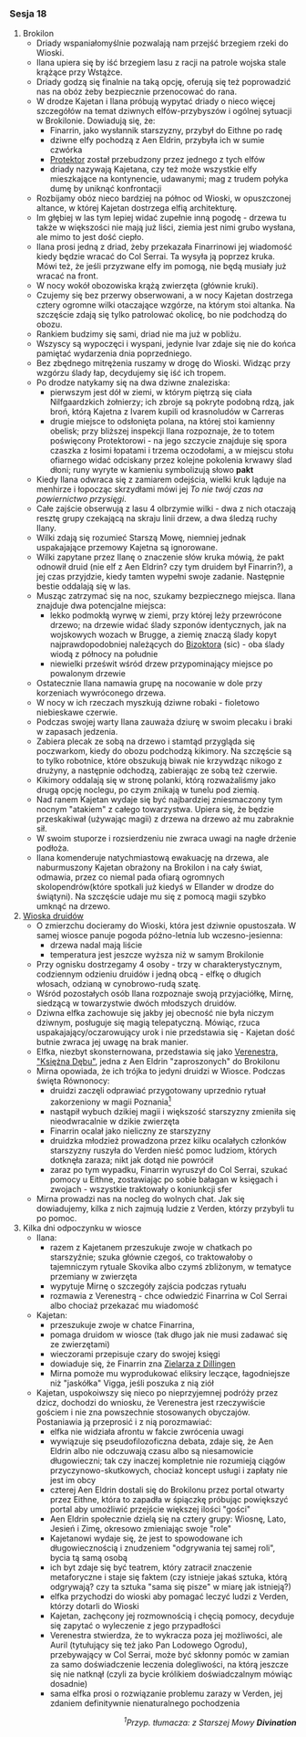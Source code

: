 ### Sesja 18
1. Brokilon
    - Driady wspaniałomyślnie pozwalają nam przejść brzegiem rzeki do Wioski. 
    - Ilana upiera się by iść brzegiem lasu z racji na patrole wojska stale krążące przy Wstążce. 
    - Driady godzą się finalnie na taką opcję, oferują się też poprowadzić nas na obóz żeby bezpiecznie przenocować do rana. 
    - W drodze Kajetan i Ilana próbują wypytać driady o nieco więcej szczegółów na temat dziwnych elfów-przybyszów i ogólnej sytuacji w Brokilonie. Dowiadują się, że:
        - Finarrin, jako wysłannik starszyzny, przybył do Eithne po radę
        - dziwne elfy pochodzą z Aen Eldrin, przybyła ich w sumie czwórka
        - [Protektor](Bizoktor) został przebudzony przez jednego z tych elfów
        - driady nazywają Kajetana, czy też może wszystkie elfy mieszkające na kontynencie, udawanymi; mag z trudem połyka dumę by uniknąć konfrontacji
    - Rozbijamy obóz nieco bardziej na północ od Wioski, w opuszczonej altance, w której Kajetan dostrzega elfią architekturę. 
    - Im głębiej w las tym lepiej widać zupełnie inną pogodę - drzewa tu także w większości nie mają już liści, ziemia jest nimi grubo wysłana, ale mimo to jest dość ciepło.
    - Ilana prosi jedną z driad, żeby przekazała Finarrinowi jej wiadomość kiedy będzie wracać do Col Serrai. Ta wysyła ją poprzez kruka. Mówi też, że jeśli przyzwane elfy im pomogą, nie będą musiały już wracać na front.
    - W nocy wokół obozowiska krążą zwierzęta (głównie kruki). 
    - Czujemy się bez przerwy obserwowani, a w nocy Kajetan dostrzega cztery ogromne wilki otaczające wzgórze, na którym stoi altanka. Na szczęście zdają się tylko patrolować okolicę, bo nie podchodzą do obozu.
    - Rankiem budzimy się sami, driad nie ma już w pobliżu. 
    - Wszyscy są wypoczęci i wyspani, jedynie Ivar zdaje się nie do końca pamiętać wydarzenia dnia poprzedniego. 
    - Bez zbędnego mitrężenia ruszamy w drogę do Wioski. Widząc przy wzgórzu ślady łap, decydujemy się iść ich tropem.
    - Po drodze natykamy się na dwa dziwne znaleziska:
        - pierwszym jest dół w ziemi, w którym piętrzą się ciała Nilfgaardzkich żołnierzy; ich zbroje są pokryte podobną rdzą, jak broń, którą Kajetna z Ivarem kupili od krasnoludów w Carreras
        - drugie miejsce to odsłonięta polana, na której stoi kamienny obelisk; przy bliższej inspekcji Ilana rozpoznaje, że to totem poświęcony Protektorowi - na jego szczycie znajduje się spora czaszka z łosimi łopatami i trzema oczodołami, a w miejscu stołu ofiarnego widać odciskany przez kolejne pokolenia krwawy ślad dłoni; runy wyryte w kamieniu symbolizują słowo **pakt**
    - Kiedy Ilana odwraca się z zamiarem odejścia, wielki kruk ląduje na menhirze i łopocząc skrzydłami mówi jej *To nie twój czas na powiernictwo przysięgi*. 
    - Całe zajście obserwują z lasu 4 olbrzymie wilki - dwa z nich otaczają resztę grupy czekającą na skraju linii drzew, a dwa śledzą ruchy Ilany.
    - Wilki zdają się rozumieć Starszą Mowę, niemniej jednak uspakajające przemowy Kajetna są ignorowane.
    - Wilki zapytane przez Ilanę o znaczenie słów kruka mówią, że pakt odnowił druid (nie elf z Aen Eldrin? czy tym druidem był Finarrin?), a jej czas przyjdzie, kiedy tamten wypełni swoje zadanie. Następnie bestie oddalają się w las.
    - Musząc zatrzymać się na noc, szukamy bezpiecznego miejsca. Ilana znajduje dwa potencjalne miejsca:
        - lekko podmokłą wyrwę w ziemi, przy której leży przewrócone drzewo; na drzewie widać ślady szponów identycznych, jak na wojskowych wozach w Brugge, a ziemię znaczą ślady kopyt najprawdopodobniej należących do [Bizoktora](Bizoktor) (sic) - oba ślady wiodą z północy na południe
        - niewielki prześwit wśród drzew przypominający miejsce po powalonym drzewie
    - Ostatecznie Ilana namawia grupę na nocowanie w dole przy korzeniach wywróconego drzewa. 
    - W nocy w ich rzeczach myszkują dziwne robaki - fioletowo niebieskawe czerwie. 
    - Podczas swojej warty Ilana zauważa dziurę w swoim plecaku i braki w zapasach jedzenia. 
    - Zabiera plecak ze sobą na drzewo i stamtąd przygląda się poczwarkom, kiedy do obozu podchodzą kikimory. Na szczęście są to tylko robotnice, które obszukują biwak nie krzywdząc nikogo z drużyny, a następnie odchodzą, zabierając ze sobą też czerwie.
    - Kikimory oddalają się w stronę polanki, którą rozważaliśmy jako drugą opcję noclegu, po czym znikają w tunelu pod ziemią.
    - Nad ranem Kajetan wydaje się być najbardziej zniesmaczony tym nocnym "atakiem" z całego towarzystwa. Upiera się, że będzie przeskakiwał (używając magii) z drzewa na drzewo aż mu zabraknie sił. 
    - W swoim stuporze i rozsierdzeniu nie zwraca uwagi na nagłe drżenie podłoża.
    - Ilana komenderuje natychmiastową ewakuację na drzewa, ale naburmuszony Kajetan obrażony na Brokilon i na cały świat, odmawia, przez co niemal pada ofiarą ogromnych skolopendrów(które spotkali już kiedyś w Ellander w drodze do świątyni). Na szczęście udaje mu się z pomocą magii szybko umknąć na drzewo.
2. [Wioska druidów](Wioska)
    - O zmierzchu docieramy do Wioski, która jest dziwnie opustoszała. W samej wiosce panuje pogoda późno-letnia lub wczesno-jesienna:
        - drzewa nadal mają liście
        - temperatura jest jeszcze wyższa niż w samym Brokilonie 
    - Przy ognisku dostrzegamy 4 osoby - trzy w charakterystycznym, codziennym odzieniu druidów i jedną obcą - elfkę o długich włosach, odzianą w cynobrowo-rudą szatę. 
    - Wśród pozostałych osób Ilana rozpoznaje swoją przyjaciółkę, Mirnę, siedzącą w towarzystwie dwóch młodszych druidów.
    - Dziwna elfka zachowuje się jakby jej obecność nie była niczym dziwnym, posługuje się magią telepatyczną. Mówiąc, rzuca uspakajający/oczarowujący urok i nie przedstawia się - Kajetan dość butnie zwraca jej uwagę na brak manier.
    - Elfka, niezbyt skonsternowana, przedstawia się jako [Verenestra, "Księżna Dębu"](Verenestra), jedna z Aen Eldrin "zaproszonych" do Brokilonu
    - Mirna opowiada, że ich trójka to jedyni druidzi w Wiosce. Podczas święta Równonocy:
        - druidzi zaczęli odprawiać przygotowany uprzednio rytuał zakorzeniony w magii Poznania[<sup>1</sup>](#ad1)
        - nastąpił wybuch dzikiej magii i większość starszyzny zmieniła się nieodwracalnie w dzikie zwierzęta
        - Finarrin ocalał jako nieliczny ze starszyzny
        - druidzka młodzież prowadzona przez kilku ocalałych członków starszyzny ruszyła do Verden nieść pomoc ludziom, których dotknęła zaraza; nikt jak dotąd nie powrócił
        - zaraz po tym wypadku, Finarrin wyruszył do Col Serrai, szukać pomocy u Eithne, zostawiając po sobie bałagan w księgach i zwojach - wszystkie traktowały o koniunkcji sfer
    - Mirna prowadzi nas na nocleg do wolnych chat. Jak się dowiadujemy, kilka z nich zajmują ludzie z Verden, którzy przybyli tu po pomoc.
3. Kilka dni odpoczynku w wiosce
    - Ilana:
        - razem z Kajetanem przeszukuje zwoje w chatkach po starszyźnie; szuka głównie czegoś, co traktowałoby o tajemniczym rytuale Skovika albo czymś zbliżonym, w tematyce przemiany w zwierzęta
        - wypytuje Mirnę o szczegóły zajścia podczas rytuału
        - rozmawia z Verenestrą - chce odwiedzić Finarrina w Col Serrai albo chociaż przekazać mu wiadomość
    - Kajetan:
        - przeszukuje zwoje w chatce Finarrina,
        - pomaga druidom w wiosce (tak długo jak nie musi zadawać się ze zwierzętami)
        - wieczorami przepisuje czary do swojej księgi
        - dowiaduje się, że Finarrin zna [Zielarza z Dillingen](Regis)
        - Mirna pomoże mu wyprodukować eliksiry leczące, łagodniejsze niż "jaskółka" Vigga, jeśli poszuka z nią ziół
    - Kajetan, uspokoiwszy się nieco po nieprzyjemnej podróży przez dzicz, dochodzi do wniosku, że Verenestra jest rzeczywiście gościem i nie zna powszechnie stosowanych obyczajów. Postaniawia ją przeprosić i z nią porozmawiać:
        - elfka nie widziała afrontu w fakcie zwrócenia uwagi
        - wywiązuje się pseudofilozoficzna debata, zdaje się, że Aen Eldrin albo nie odczuwają czasu albo są niesamowicie długowieczni; tak czy inaczej kompletnie nie rozumieją ciągów przyczynowo-skutkowych, chociaż koncept usługi i zapłaty nie jest im obcy
        - czterej Aen Eldrin dostali się do Brokilonu przez portal otwarty przez Eithne, która to zapadła w śpiączkę próbując powiększyć portal aby umożliwić przejście większej ilości "gości"
        - Aen Eldrin społecznie dzielą się na cztery grupy: Wiosnę, Lato, Jesień i Zimę, okresowo zmieniając swoje "role" 
        - Kajetanowi wydaje się, że jest to spowodowane ich długowiecznością i znudzeniem "odgrywania tej samej roli", bycia tą samą osobą
        - ich byt zdaje się być teatrem, który zatracił znaczenie metaforyczne i staje się faktem (czy istnieje jakaś sztuka, którą odgrywają? czy ta sztuka "sama się pisze" w miarę jak istnieją?)
        - elfka przychodzi do wioski aby pomagać leczyć ludzi z Verden, którzy dotarli do Wioski 
        - Kajetan, zachęcony jej rozmownością i chęcią pomocy, decyduje się zapytać o wyleczenie z jego przypadłości 
        - Verenestra stwierdza, że to wykracza poza jej możliwości, ale Auril (tytułujący się też jako Pan Lodowego Ogrodu), przebywający w Col Serrai, może być skłonny pomóc w zamian za samo doświadczenie leczenia dolegliwości, na którą jeszcze się nie natknął (czyli za bycie królikiem doświadczalnym mówiąc dosadnie) 
        - sama elfka prosi o rozwiązanie problemu zarazy w Verden, jej zdaniem definitywnie nienaturalnego pochodzenia
<div align="right"><i><a id='ad1'></a><sup>1</sup>Przyp. tłumacza: z Starszej Mowy <b>Divination</b></i></div>